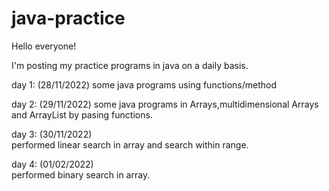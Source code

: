 # java-practice 

Hello everyone!

I'm posting my practice programs in java on a daily basis.

day 1: (28/11/2022)
    some java programs using functions/method
    
day 2: (29/11/2022)
    some java programs in Arrays,multidimensional Arrays and ArrayList by pasing functions.
    
day 3: (30/11/2022)   
    performed linear search in array and search within range.
    
day 4: (01/02/2022)   
    performed binary search in array.
